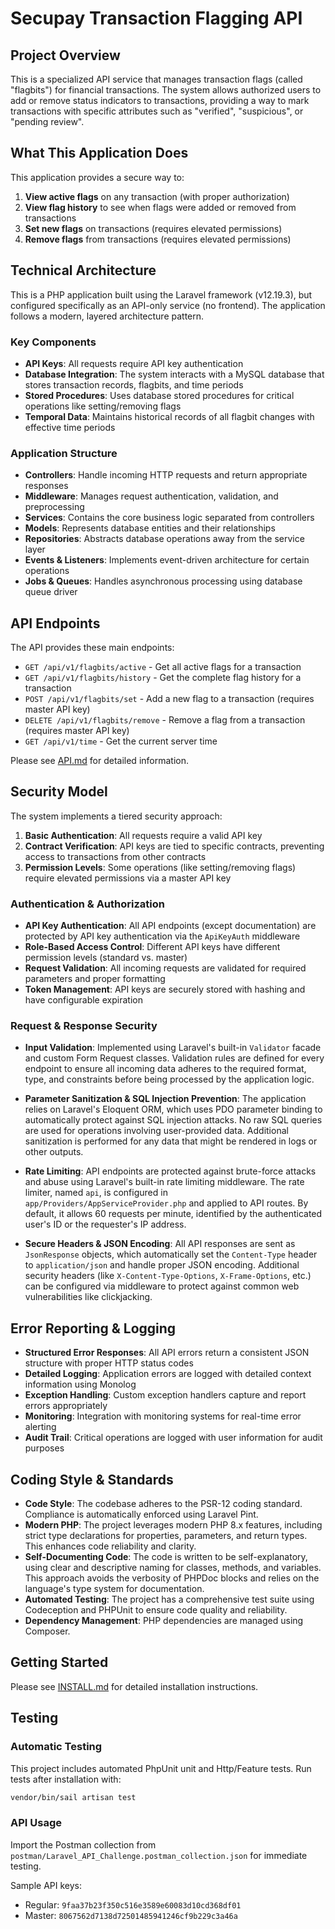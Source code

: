 # Secupay Transaction Flagging API

## Project Overview

This is a specialized API service that manages transaction flags (called "flagbits") for financial transactions. The system allows authorized users to add or remove status indicators to transactions, providing a way to mark transactions with specific attributes such as "verified", "suspicious", or "pending review".

## What This Application Does

This application provides a secure way to:

1. **View active flags** on any transaction (with proper authorization)
2. **View flag history** to see when flags were added or removed from transactions
3. **Set new flags** on transactions (requires elevated permissions)
4. **Remove flags** from transactions (requires elevated permissions)

## Technical Architecture

This is a PHP application built using the Laravel framework (v12.19.3), but configured specifically as an API-only service (no frontend). The application follows a modern, layered architecture pattern.

### Key Components

- **API Keys**: All requests require API key authentication
- **Database Integration**: The system interacts with a MySQL database that stores transaction records, flagbits, and time periods
- **Stored Procedures**: Uses database stored procedures for critical operations like setting/removing flags
- **Temporal Data**: Maintains historical records of all flagbit changes with effective time periods

### Application Structure

- **Controllers**: Handle incoming HTTP requests and return appropriate responses
- **Middleware**: Manages request authentication, validation, and preprocessing
- **Services**: Contains the core business logic separated from controllers
- **Models**: Represents database entities and their relationships
- **Repositories**: Abstracts database operations away from the service layer
- **Events & Listeners**: Implements event-driven architecture for certain operations
- **Jobs & Queues**: Handles asynchronous processing using database queue driver

## API Endpoints

The API provides these main endpoints:

- `GET /api/v1/flagbits/active` - Get all active flags for a transaction
- `GET /api/v1/flagbits/history` - Get the complete flag history for a transaction
- `POST /api/v1/flagbits/set` - Add a new flag to a transaction (requires master API key)
- `DELETE /api/v1/flagbits/remove` - Remove a flag from a transaction (requires master API key)
- `GET /api/v1/time` - Get the current server time

Please see [API.md](API.md) for detailed information.

## Security Model

The system implements a tiered security approach:

1. **Basic Authentication**: All requests require a valid API key
2. **Contract Verification**: API keys are tied to specific contracts, preventing access to transactions from other contracts
3. **Permission Levels**: Some operations (like setting/removing flags) require elevated permissions via a master API key

### Authentication & Authorization

- **API Key Authentication**: All API endpoints (except documentation) are protected by API key authentication via the `ApiKeyAuth` middleware
- **Role-Based Access Control**: Different API keys have different permission levels (standard vs. master)
- **Request Validation**: All incoming requests are validated for required parameters and proper formatting
- **Token Management**: API keys are securely stored with hashing and have configurable expiration

### Request & Response Security

- **Input Validation**: Implemented using Laravel's built-in `Validator` facade and custom Form Request classes. Validation rules are defined for every endpoint to ensure all incoming data adheres to the required format, type, and constraints before being processed by the application logic.

- **Parameter Sanitization & SQL Injection Prevention**: The application relies on Laravel's Eloquent ORM, which uses PDO parameter binding to automatically protect against SQL injection attacks. No raw SQL queries are used for operations involving user-provided data. Additional sanitization is performed for any data that might be rendered in logs or other outputs.

- **Rate Limiting**: API endpoints are protected against brute-force attacks and abuse using Laravel's built-in rate limiting middleware. The rate limiter, named `api`, is configured in `app/Providers/AppServiceProvider.php` and applied to API routes. By default, it allows 60 requests per minute, identified by the authenticated user's ID or the requester's IP address.

- **Secure Headers & JSON Encoding**: All API responses are sent as `JsonResponse` objects, which automatically set the `Content-Type` header to `application/json` and handle proper JSON encoding. Additional security headers (like `X-Content-Type-Options`, `X-Frame-Options`, etc.) can be configured via middleware to protect against common web vulnerabilities like clickjacking.

## Error Reporting & Logging

- **Structured Error Responses**: All API errors return a consistent JSON structure with proper HTTP status codes
- **Detailed Logging**: Application errors are logged with detailed context information using Monolog
- **Exception Handling**: Custom exception handlers capture and report errors appropriately
- **Monitoring**: Integration with monitoring systems for real-time error alerting
- **Audit Trail**: Critical operations are logged with user information for audit purposes

## Coding Style & Standards

- **Code Style**: The codebase adheres to the PSR-12 coding standard. Compliance is automatically enforced using Laravel Pint.
- **Modern PHP**: The project leverages modern PHP 8.x features, including strict type declarations for properties, parameters, and return types. This enhances code reliability and clarity.
- **Self-Documenting Code**: The code is written to be self-explanatory, using clear and descriptive naming for classes, methods, and variables. This approach avoids the verbosity of PHPDoc blocks and relies on the language's type system for documentation.
- **Automated Testing**: The project has a comprehensive test suite using Codeception and PHPUnit to ensure code quality and reliability.
- **Dependency Management**: PHP dependencies are managed using Composer.

## Getting Started

Please see [INSTALL.md](INSTALL.md) for detailed installation instructions.

## Testing

### Automatic Testing
This project includes automated PhpUnit unit and Http/Feature tests. Run tests after installation with:

```bash
vendor/bin/sail artisan test
```

### API Usage

Import the Postman collection from `postman/Laravel_API_Challenge.postman_collection.json` for immediate testing.

Sample API keys:
- Regular: `9faa37b23f350c516e3589e60083d10cd368df01`
- Master: `8067562d7138d72501485941246cf9b229c3a46a`
